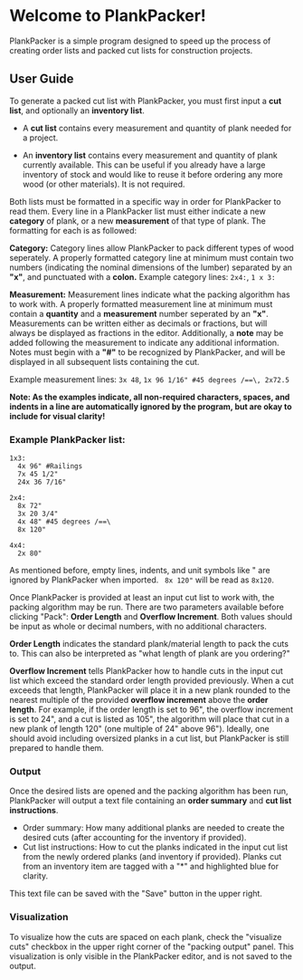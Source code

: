 # Welcome to PlankPacker!

PlankPacker is a simple program designed to speed up the process of creating order lists and packed cut lists for construction projects.

## User Guide

To generate a packed cut list with PlankPacker, you must first input a **cut list**, and optionally an **inventory list**.

- A **cut list** contains every measurement and quantity of plank needed for a project.

- An **inventory list** contains every measurement and quantity of plank currently available. This can be useful if you already have a large inventory of stock and would like to reuse it before ordering any more wood (or other materials). It is not required.

Both lists must be formatted in a specific way in order for PlankPacker to read them. Every line in a PlankPacker list must either indicate a new **category** of plank, or a new **measurement** of that type of plank. The formatting for each is as followed:

**Category:** Category lines allow PlankPacker to pack different types of wood seperately. A properly formatted category line at minimum must contain two numbers (indicating the nominal dimensions of the lumber) separated by an **"x"**, and punctuated with a **colon.** 
Example category lines: `2x4:`, `1 x 3:`

**Measurement:** Measurement lines indicate what the packing algorithm has to work with. A properly formatted measurement line at minimum must contain a **quantity** and a **measurement** number seperated by an **"x"**. Measurements can be written either as decimals or fractions, but will always be displayed as fractions in the editor. Additionally, a **note** may be added following the measurement to indicate any additional information. Notes must begin with a **"#"** to be recognized by PlankPacker, and will be displayed in all subsequent lists containing the cut.

Example measurement lines: `3x 48`, `1x 96 1/16" #45 degrees /==\, 2x72.5`

**Note: As the examples indicate, all non-required characters, spaces, and indents in a line are automatically ignored by the program, but are okay to include for visual clarity!**

### Example PlankPacker list:
```
1x3:
  4x 96" #Railings
  7x 45 1/2"
  24x 36 7/16"

2x4:
  8x 72"
  3x 20 3/4"
  4x 48" #45 degrees /==\
  8x 120"

4x4:
  2x 80"
```
As mentioned before, empty lines, indents, and unit symbols like " are ignored by PlankPacker when imported. ` 8x 120"` will be read as `8x120`.

Once PlankPacker is provided at least an input cut list to work with, the packing algorithm may be run. There are two parameters available before clicking "Pack": **Order Length** and **Overflow Increment**. Both values should be input as whole or decimal numbers, with no additional characters.

**Order Length** indicates the standard plank/material length to pack the cuts to. This can also be interpreted as "what length of plank are you ordering?"

**Overflow Increment** tells PlankPacker how to handle cuts in the input cut list which exceed the standard order length provided previously. When a cut exceeds that length, PlankPacker will place it in a new plank rounded to the nearest multiple of the provided **overflow increment** above the **order length**. For example, if the order length is set to 96", the overflow increment is set to 24", and a cut is listed as 105", the algorithm will place that cut in a new plank of length 120" (one multiple of 24" above 96"). Ideally, one should avoid including oversized planks in a cut list, but PlankPacker is still prepared to handle them. 

### Output
Once the desired lists are opened and the packing algorithm has been run, PlankPacker will output a text file containing an **order summary** and **cut list instructions**. 
- Order summary: How many additional planks are needed to create the desired cuts (after accounting for the inventory if provided).
- Cut list instructions: How to cut the planks indicated in the input cut list from the newly ordered planks (and inventory if provided). Planks cut from an inventory item are tagged with a "*" and highlighted blue for clarity.

This text file can be saved with the "Save" button in the upper right.

### Visualization
To visualize how the cuts are spaced on each plank, check the "visualize cuts" checkbox in the upper right corner of the "packing output" panel. This visualization is only visible in the PlankPacker editor, and is not saved to the output.
